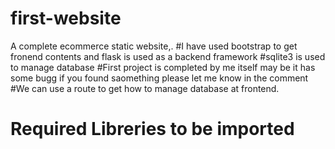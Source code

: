 # first-website
A complete ecommerce  static website,. 
#I have used bootstrap to get fronend contents and flask is used as a backend framework
#sqlite3 is used to manage database
#First project is completed by me itself may be it has some bugg if you found saomething please let me know in the comment
#We can use a route to get how to manage database at frontend.
# Required Libreries to be imported
<!-- from xml.dom.domreg import registered
from flask import Flask,render_template,request,url_for
import sqlite3 as sql
import os -->
